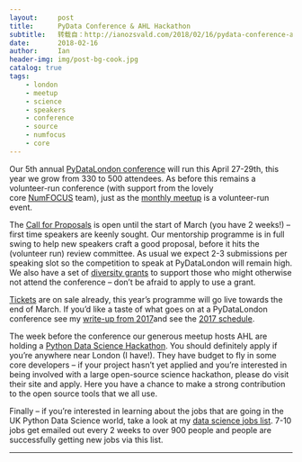 ```yaml
---
layout:     post
title:      PyData Conference & AHL Hackathon
subtitle:   转载自：http://ianozsvald.com/2018/02/16/pydata-conference-ahl-hackathon/
date:       2018-02-16
author:     Ian
header-img: img/post-bg-cook.jpg
catalog: true
tags:
    - london
    - meetup
    - science
    - speakers
    - conference
    - source
    - numfocus
    - core
---
```


Our 5th annual [PyDataLondon conference](https://pydata.org/london2018) will run this April 27-29th, this year we grow from 330 to 500 attendees. As before this remains a volunteer-run conference (with support from the lovely core [NumFOCUS](https://www.numfocus.org/) team), just as the [monthly meetup](https://www.meetup.com/PyData-London-Meetup) is a volunteer-run event.

The [Call for Proposals](https://pydata.org/london2018/cfp) is open until the start of March (you have 2 weeks!) – first time speakers are keenly sought. Our mentorship programme is in full swing to help new speakers craft a good proposal, before it hits the (volunteer run) review committee. As usual we expect 2-3 submissions per speaking slot so the competition to speak at PyDataLondon will remain high. We also have a set of [diversity grants](https://pydata.org/london2018/about/diversity-scholarships) to support those who might otherwise not attend the conference – don’t be afraid to apply to use a grant.

[Tickets](https://www.eventbrite.com/e/pydata-london-2018-tickets-42541329261) are on sale already, this year’s programme will go live towards the end of March. If you’d like a taste of what goes on at a PyDataLondon conference see my [write-up from 2017](http://ianozsvald.com/2017/06/01/pydatalondon-2017-conference-write-up)and see the [2017 schedule](https://pydata.org/london2017/schedule).

The week before the conference our generous meetup hosts AHL are holding a [Python Data Science Hackathon](https://www.ahl.com/hackathon). You should definitely apply if you’re anywhere near London (I have!). They have budget to fly in some core developers – if your project hasn’t yet applied and you’re interested in being involved with a large open-source science hackathon, please do visit their site and apply. Here you have a chance to make a strong contribution to the open source tools that we all use.

Finally – if you’re interested in learning about the jobs that are going in the UK Python Data Science world, take a look at my [data science jobs list](http://ianozsvald.com/2017/12/31/python-data-science-jobs-list-into-2018). 7-10 jobs get emailed out every 2 weeks to over 900 people and people are successfully getting new jobs via this list.

---

